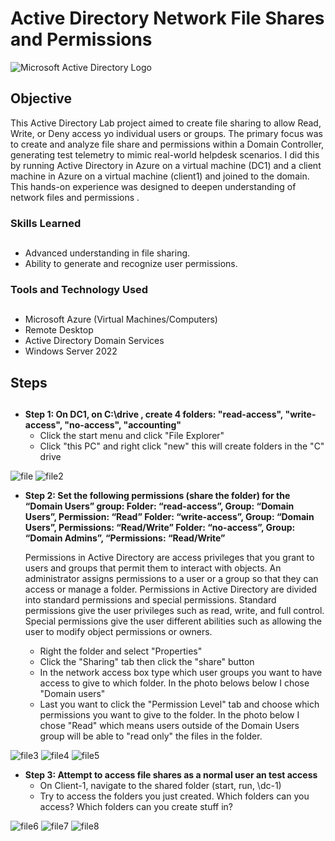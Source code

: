 # Active Directory Network File Shares and Permissions
<img src="https://i.imgur.com/pU5A58S.png" alt="Microsoft Active Directory Logo"/>

## Objective

This Active Directory Lab project aimed to create file sharing to allow Read, Write, or Deny access yo individual users or groups. The primary focus was to create and analyze file share and permissions within a Domain Controller, generating test telemetry to mimic real-world helpdesk scenarios. I did this by running Active Directory in Azure on a virtual machine (DC1) and a client machine in Azure on a virtual machine (client1) and joined to the domain. This hands-on experience was designed to deepen understanding of network files and permissions .

### Skills Learned<h2>

- Advanced understanding in file sharing.
- Ability to generate and recognize user permissions.

### Tools and Technology Used<h2>

  - Microsoft Azure (Virtual Machines/Computers)
  - Remote Desktop
  - Active Directory Domain Services
  - Windows Server 2022
    
## Steps<h2>

* **Step 1: On DC1, on C:\drive , create 4 folders: "read-access", "write-access", "no-access", "accounting"**
  - Click the start menu and click "File Explorer"
  - Click "this PC" and right click "new" this will create folders in the "C" drive
    
![file](https://github.com/TerrellSowell/Active-Directory-File-Share-Permissions/assets/161978506/42253af8-7695-4221-af83-30873257a713)
![file2](https://github.com/TerrellSowell/Active-Directory-File-Share-Permissions/assets/161978506/a7886bd0-c044-443a-8ea4-3a1b1450271b)<p>

* **Step 2: Set the following permissions (share the folder) for the “Domain Users” group:
Folder: “read-access”, Group: “Domain Users”, Permission: “Read”
Folder: “write-access”,  Group: “Domain Users”, Permissions: “Read/Write”
Folder: “no-access”, Group: “Domain Admins”, “Permissions: “Read/Write”**<p>
Permissions in Active Directory are access privileges that you grant to users and groups that permit them to interact with objects. An administrator assigns permissions to a user or a group so that they can access or manage a folder.
Permissions in Active Directory are divided into standard permissions and special permissions. Standard permissions give the user privileges such as read, write, and full control. Special permissions give the user different abilities such as allowing the user to modify object permissions or owners.

  - Right the folder and select "Properties"
  - Click the "Sharing" tab then click the "share" button
  - In the network access box type which user groups you want to have access to give to which folder. In the photo belows below I chose "Domain users"
  - Last you want to click the "Permission Level" tab and choose which permissions you want to give to the folder. In the photo below I chose "Read" which means users outside of the Domain Users group will be able to "read only" the files in the folder.
 
![file3](https://github.com/TerrellSowell/Active-Directory-File-Share-Permissions/assets/161978506/3c1839e5-d5fb-4353-a44b-45f9cd3470d3)
![file4](https://github.com/TerrellSowell/Active-Directory-File-Share-Permissions/assets/161978506/2c16c0ce-0a04-4959-ac80-9e1926dbee12)
![file5](https://github.com/TerrellSowell/Active-Directory-File-Share-Permissions/assets/161978506/52f34a64-9130-4134-a71a-c469bd778002)<p>

* **Step 3: Attempt to access file shares as a normal user an test access**
  - On Client-1, navigate to the shared folder (start, run, \\dc-1)
  - Try to access the folders you just created. Which folders can you access? Which folders can you create stuff in?


![file6](https://github.com/TerrellSowell/Active-Directory-File-Share-Permissions/assets/161978506/b71145c7-9098-450b-85ae-e9718fbeb6b3)
![file7](https://github.com/TerrellSowell/Active-Directory-File-Share-Permissions/assets/161978506/a4262f00-77fa-4405-bba6-52a6b7fffa43)
![file8](https://github.com/TerrellSowell/Active-Directory-File-Share-Permissions/assets/161978506/6bb6dfeb-5fc6-4cbc-9a20-137f04901f74)


